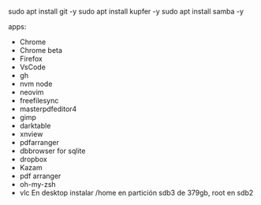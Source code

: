 sudo apt install git -y
sudo apt install kupfer -y
sudo apt install samba -y

apps:

- Chrome
- Chrome beta
- Firefox
- VsCode
- gh
- nvm node
- neovim
- freefilesync
- masterpdfeditor4
- gimp
- darktable
- xnview
- pdfarranger
- dbbrowser for sqlite
- dropbox
- Kazam
- pdf arranger
- oh-my-zsh
- vlc
  En desktop instalar /home en partición sdb3 de 379gb, root en sdb2

